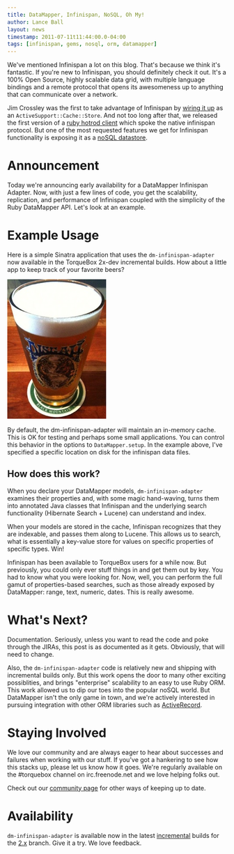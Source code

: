 ```yaml
---
title: DataMapper, Infinispan, NoSQL, Oh My!
author: Lance Ball
layout: news
timestamp: 2011-07-11t11:44:00.0-04:00
tags: [infinispan, gems, nosql, orm, datamapper]
---
```


[CI]: https://projectodd.ci.cloudbees.com/
[1.x]: /1x/builds/
[2.x]: /2x/builds/

[ruby hotrod client]: http://torquebox.org/news/2011/06/08/infinispan-ruby-client/
[wiring it up]: http://torquebox.org/news/2011/03/09/torquebox-caching/
[noSQL datastore]: https://issues.jboss.org/browse/TORQUE-224
[ActiveRecord]: https://issues.jboss.org/browse/TORQUE-393
[community page]: http://torquebox.org/community/

We've mentioned Infinispan a lot on this blog. That's because we think it's
fantastic.  If you're new to Infinispan, you should definitely check it out.
It's a 100% Open Source, highly scalable data grid, with multiple language
bindings and a remote protocol that opens its awesomeness up to anything that
can communicate over a network.

Jim Crossley was the first to take advantage of Infinispan by
[wiring it up] as an `ActiveSupport::Cache::Store`.  And not too long
after that, we released the first version of a [ruby hotrod client] which spoke the
native infinispan protocol.  But one of the most requested features we get for
Infinispan functionality is exposing it as a [noSQL datastore].

# Announcement

Today we're announcing early availability for a DataMapper Infinispan Adapter.
Now, with just a few lines of code, you get the scalability, replication, and
performance of Infinispan coupled with the simplicity of the Ruby DataMapper
API.  Let's look at an example.

# Example Usage

Here is a simple Sinatra application that uses the `dm-infinispan-adapter` 
now available in the TorqueBox 2x-dev incremental builds.  How about a little
app to keep track of your favorite beers?

<img src="/images/beer.jpg"/>

<script src="https://gist.github.com/1076576.js?file=beers.rb"></script>

By default, the dm-infinispan-adapter will maintain an in-memory cache.  This is OK for testing
and perhaps some small applications.  You can control this behavior in the options to
`DataMapper.setup`.  In the example above, I've specified a specific location on disk for the
infinispan data files.

## How does this work?

When you declare your DataMapper models, `dm-infinispan-adapter` examines their properties
and, with some magic hand-waving, turns them into annotated Java classes that Infinispan and
the underlying search functionality (Hibernate Search + Lucene) can understand and index.

When your models are stored in the cache, Infinispan recognizes that they are indexable, and
passes them along to Lucene.  This allows us to search, what is essentially a key-value store
for values on specific properties of specific types.  Win!

Infinispan has been available to TorqueBox users for a while now.  But previously, you could
only ever stuff things in and get them out by key.  You had to know what you were looking for.
Now, well, you can perform the full gamut of properties-based searches, such as
those already exposed by DataMapper: range, text, numeric, dates.  This is really awesome.

# What's Next?

Documentation. Seriously, unless you want to read the code and poke through the JIRAs, this
post is as documented as it gets.  Obviously, that will need to change.

Also, the `dm-infinispan-adapter` code is relatively new and shipping with
incremental builds only.  But this work opens the door to many other exciting
possiblities, and brings "enterprise" scalability to an easy to use Ruby ORM.
This work allowed us to dip our toes into the popular noSQL world.  But
DataMapper isn't the only game in town, and we're actively interested in
pursuing integration with other ORM libraries such as [ActiveRecord].


# Staying Involved

We love our community and are always eager to hear about successes and failures when working with our stuff.
If you've got a hankering to see how this stacks up, please let us know how it goes.  We're regularly available
on the #torquebox channel on irc.freenode.net and we love helping folks out.

Check out our [community page] for other ways of keeping up to date.

# Availability

`dm-infinispan-adapter` is available now in the latest [incremental][CI] builds for the [2.x] branch. Give it a try.
We love feedback.

